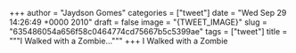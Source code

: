 
+++
author = "Jaydson Gomes"
categories = ["tweet"]
date = "Wed Sep 29 14:26:49 +0000 2010"
draft = false
image = "{TWEET_IMAGE}"
slug = "635486054a656f58c0464774cd75667b5c5399ae"
tags = ["tweet"]
title = """I Walked with a Zombie..."""
+++
I Walked with a Zombie
